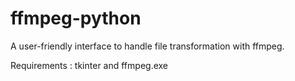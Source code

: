 # ffmpeg-python

A user-friendly interface to handle file transformation with ffmpeg.

Requirements : tkinter and ffmpeg.exe

